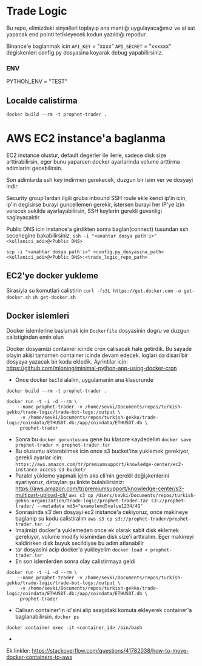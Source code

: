 # Trade Logic
Bu repo, elimizdeki sinyalleri toplayıp ana mantığı uygulayacağımız ve al sat yapacak end pointi tetikleyecek
kodun yazıldığı repodur.


Binance'e baglanmak icin `API_KEY` = "xxxx" `API_SECRET` = "xxxxxx" degiskenleri config.py dosyasina 
koyarak debug yapabilirsiniz.

### ENV 
PYTHON_ENV = "TEST"

## Localde calistirma
`docker build --rm -t prophet-trader .`

# AWS EC2 instance'a baglanma
EC2 instance olustur, default degerler ile ilerle, sadece disk size arttirabilirsin,
eger bunu yaparsen docker ayarlarinda volume arttirma adimlarini gecebilirsin.

Son adimlarda ssh key indirmen gerekecek, duzgun bir isim ver ve dosyayi indir

Security group'lardan ilgili gruba inbound SSH roule ekle kendi ip'in icin, ip'in degisirse burayi guncellemen gerekir,
istersen burayi her IP'ye izin verecek sekilde ayarlayabilirsin, SSH keylerin gerekli guvenligi saglayacaktir.

Public DNS icin instance'a girdikten sonra baglan(connect) tusundan ssh secenegine bakabilirsiniz.
`ssh -i "<anahtar dosya path'i>" <kullanici_adi>@<Public DNS>`

`scp -i "<anahtar dosya path'i>" <config.py_dosyasina_path> <kullanici_adi>@<Public DNS>:<trade_logic_repo_path>`

## EC2'ye docker yukleme
Sirasiyla su komutlari calistirin
`curl -fsSL https://get.docker.com -o get-docker.sh`
`sh get-docker.sh`

## Docker islemleri

Docker islemlerine baslamak icin `Dockerfile` dosyasinin dogru ve duzgun calistigindan emin olun

Docker dosyamizi container icinde cron calisacak hale getirdik. Bu sayade olayin akisi tamamen container
icinde devam edecek. loglari da disari bir dosyaya yazacak bir kodu ekledik.
Ayrintilar icin: https://github.com/mloning/minimal-python-app-using-docker-cron

- Once docker `build` alalim, uygulamanin ana klasorunde
```
docker build --rm -t prophet-trader .
```
```commandline
docker run -t -i -d --rm \
    --name prophet-trader -v /home/sevki/Documents/repos/turkish-gekko/trade-logic/trade-bot-logs:/output \
     -v /home/sevki/Documents/repos/turkish-gekko/trade-logic/coindata/ETHUSDT.db:/app/coindata/ETHUSDT.db \
     prophet-trader
```
- Sonra bu `docker goruntusunu` gene bu klasore kaydedelim
`docker save prophet-trader > prophet-trader.tar`
- Bu olusumu aktarabilmek icin once s3 bucket'ina yuklemek gerekiyor, gerekli ayarlar icin:
`https://aws.amazon.com/tr/premiumsupport/knowledge-center/ec2-instance-access-s3-bucket/`
- Paralel yükleme yapmak içim aks cli'nin gerekli değişkenlerini ayarlıyoruz, detayları şu linkte bulabilirsiniz:
https://aws.amazon.com/tr/premiumsupport/knowledge-center/s3-multipart-upload-cli/
`aws s3 cp /Users/sevki/Documents/repos/turkish-gekko-organization/trade-logic/prophet-trader.tar s3://prophet-trader/ --metadata md5="examplemd5value1234/4Q"`
- Sonrasinda s3'den dosyayi ec2 instance'a cekiyoruz, once makineye baglanip su kodu calistiralim
`aws s3 cp s3://prophet-trader/prophet-trader.tar ./`
- Imajimizi docker'a yuklemeden once ek olarak sabit disk eklemek gerekiyor, volume modify kismindan disk size'i 
arttiralim. Eger makineyi kaldirirken disk buyuk secildiyse bu adim atlanabilir
- tar dosyasini acip docker'a yukleyelim
`docker load < prophet-trader.tar`
- En son islemlerden sonra olay calistirmaya geldi
```
docker run -t -i -d --rm \
    --name prophet-trader -v /home/sevki/Documents/repos/turkish-gekko/trade-logic/trade-bot-logs:/output \
     -v /home/sevki/Documents/repos/turkish-gekko/trade-logic/coindata/ETHUSDT.db:/app/coindata/ETHUSDT.db \
     prophet-trader
```
- Calisan container'in id'sini alip asagidaki komuta ekleyerek container'a baglanabilirsin.
`docker ps`
```commandline
docker container exec -it <container_id> /bin/bash
```
- 


Ek linkler:
https://stackoverflow.com/questions/41782038/how-to-move-docker-containers-to-aws
